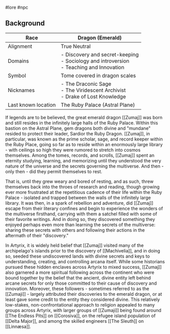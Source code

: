 #lore #npc

## Background
| Race | Dragon (Emerald) |
| ---- | ---- |
| Alignment | True Neutral |
| Domains | - Discovery and secret-keeping<br>- Sociology and introversion<br>- Teaching and Innovation |
| Symbol | Tome covered in dragon scales |
| Nicknames | - The Draconic Sage<br>- The Viridescent Archivist<br>- Drake of Lost Knowledge |
| Last known location | The Ruby Palace (Astral Plane) |

If legends are to be believed, the great emerald dragon [[Zumaj]] was born and still resides in the infinitely large halls of the Ruby Palace. Within this bastion on the Astral Plane, gem dragons both divine and "mundane" resided to protect their leader, Sardior the Ruby Dragon. [[Zumaj]], in particular, was known as the prime scholar, sage, and record keeper within the Ruby Place, going so far as to reside within an enormously large library - with ceilings so high they were rumored to stretch into cosmos themselves. Among the tomes, records, and scrolls, [[Zumaj]] spent an eternity studying, learning, and memorizing until they understood the very nature of the universe and the secrets governing the multiverse. And then - only then - did they permit themselves to rest.

That is, until they grew weary and bored of resting, and as such, threw themselves back into the throes of research and reading, though growing ever more frustrated at the repetitious cadence of their life within the Ruby Palace - isolated and trapped between the walls of the infinitely large library. It was then, in a spark of rebellion and adventure, did [[Zumaj]] escape from their literary confines and begin to experience the wonders of the multiverse firsthand, carrying with them a satchel filled with some of their favorite writings. And in doing so, they discovered something they enjoyed perhaps even more than learning the secrets of the multiverse: sharing these secrets with others and following their actions in the aftermath of their "discovery."

In Artyrix, it is widely held belief that [[Zumaj]] visited many of the archipelago's islands prior to the discovery of [[Machivelia]], and in doing so, seeded these undiscovered lands with divine secrets and keys to understanding, creating, and controlling arcana itself. While some historians pursued these hidden enclaves across Artyrix to mixed success, [[Zumaj]] also garnered a more spiritual following across the continent who were bound together by the belief that the ancient, divine entity left behind arcane secrets for only those committed to their cause of discovery and innovation. Moreover, these followers - sometimes referred to as the [[Zumaji]] - largely attributed their discoveries to the emerald dragon, or at least gave some credit to the entity they considered divine. This relatively low-stakes, non-confrontational approach to religion appealed to many groups across Artyrix, with larger groups of [[Zumaji]] being found around [[The Endless Pits]] on [[Corosiva]], on the refugee island population of [[Delta Major]], and among the skilled engineers [[The Sleuth]] on [[Linnæsa]].